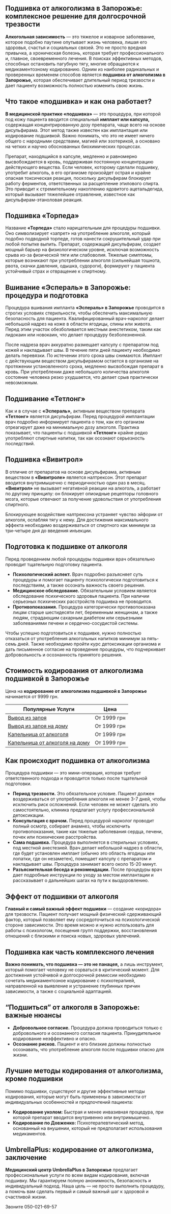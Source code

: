 
## Подшивка от алкоголизма в Запорожье: комплексное решение для долгосрочной трезвости

**Алкогольная зависимость** — это тяжелое и коварное заболевание, которое подобно паутине опутывает жизнь человека, лишая его здоровья, счастья и социальных связей. Это не просто вредная привычка, а хроническая болезнь, которая требует профессионального и, главное, своевременного лечения. В поисках эффективных методов, способных остановить пагубную тягу, многие обращаются к медикаментозному кодированию. Одним из наиболее радикальных и проверенных временем способов является **подшивка от алкоголизма в Запорожье,** которая обеспечивает длительный период трезвости и дает пациенту возможность полностью изменить свою жизнь.

## Что такое «подшивка» и как она работает?

**В медицинской практике «подшивка»** — это процедура, при которой под кожу пациента вводится специальный **имплант или капсула,** содержащая концентрированную дозу препарата, чаще всего на основе дисульфирама. Этот метод также известен как имплантация или кодирование подшивкой. Важно понимать, что это не имеет ничего общего с народными средствами, магией или эзотерикой, а основано на четких и научно обоснованных биохимических процессах.

Препарат, находящийся в капсуле, медленно и равномерно высвобождается в кровь, поддерживая постоянную концентрацию действующего вещества. Если человек, которому сделали подшивку, употребит алкоголь, в его организме произойдет острая и крайне опасная токсическая реакция, поскольку дисульфирам блокирует работу ферментов, ответственных за расщепление этилового спирта. Это приводит к стремительному накоплению ядовитого ацетальдегида, который вызывает тяжелейшее отравление, известное как дисульфирам-этаноловая реакция.

## Подшивка «Торпеда»

Название **«Торпеда»** стало нарицательным для процедуры подшивки. Оно символизирует «запрет» на употребление алкоголя, который подобно подводной торпеде, готов нанести сокрушительный удар при любой попытке выпить. Препарат, содержащий дисульфирам, создает мощный барьер на физиологическом уровне, исключая возможность срыва из-за физической тяги или слабоволия. Тяжелые симптомы, которые возникают при употреблении алкоголя (сильнейшая тошнота, рвота, скачки давления, одышка, судороги), формируют у пациента устойчивый страх и отвращение к спиртному.

## Вшивание «Эспераль» в Запорожье: процедура и подготовка

Процедура вшивания импланта **«Эспераль» в Запорожье** проводится в строгих условиях стерильности, чтобы обеспечить максимальную безопасность для пациента. Квалифицированный врач-нарколог делает небольшой надрез на коже в области ягодицы, спины или живота. Перед этим участок обезболивается местным анестетиком, таким как лидокаин или новокаин, что делает процедуру безболезненной.

После надреза врач аккуратно размещает капсулу с препаратом под кожей и накладывает швы. В течение пяти дней пациенту необходимо делать перевязки. По истечении этого срока швы снимаются. Имплант с действующим веществом дисульфирамом остается в организме на протяжении установленного срока, медленно высвобождая препарат в кровь. При употреблении даже небольшого количества алкоголя состояние человека резко ухудшается, что делает срыв практически невозможным.

## Подшивание «Тетлонг»

Как и в случае с **«Эспераль»,** активным веществом препарата **«Тетлонг»** является дисульфирам. Перед процедурой имплантации врач подробно информирует пациента о том, как его организм отреагирует даже на минимальную дозу алкоголя. Практика показывает, что пациенты с подшивкой **«Тетлонг»** крайне редко употребляют спиртные напитки, так как осознают серьезность последствий.

## Подшивка «Вивитрол»

В отличие от препаратов на основе дисульфирама, активным веществом в **«Вивитроле»** является налтрексон. Этот препарат вводится внутримышечно с периодичностью один раз в месяц. **«Вивитрол»** не вызывает негативной реакции на алкоголь, а работает по другому принципу: он блокирует опиоидные рецепторы головного мозга, которые отвечают за получение удовольствия от употребления спиртного.

Блокирующее воздействие налтрексона устраняет чувство эйфории от алкоголя, ослабляя тягу к нему. Для достижения максимального эффекта необходимо воздерживаться от спиртного как минимум за три-четыре дня до введения инъекции.

## Подготовка к подшивке от алкоголя

Перед проведением любой процедуры подшивки врач обязательно проводит тщательную подготовку пациента.

* **Психологический аспект.** Врач подробно разъясняет суть процедуры и помогает пациенту психологически подготовиться к последствиям, а также осознать важность своего решения.
* **Медицинское обследование.** Обязательным условием является обследование психического здоровья пациента. При наличии серьезных психических расстройств подшивка не проводится.
* **Противопоказания.** Процедура категорически противопоказана лицам старше шестидесяти лет, беременным женщинам, а также людям, страдающим сахарным диабетом или серьезными заболеваниями печени и сердечно-сосудистой системы.

Чтобы успешно подготовиться к подшивке, нужно полностью отказаться от употребления алкогольных напитков минимум за пять-семь дней. Также необходимо пройти курс детоксикации организма и дать письменное согласие на проведение процедуры, что подчеркивает добровольность и осознанность принятого решения.

## Стоимость кодирования от алкоголизма подшивкой в Запорожье

Цена на **кодирование от алкоголизма подшивкой в Запорожье** начинается от 9999 грн.

| Популярные Услуги                                                                                                  | Цена        |
| ------------------------------------------------------------------------------------------------------------------ | ----------- |
| [Вывод из запоя](https://umbrella-plus.com.ua/zaporozie/vivod-iz-zapoia-zaparoje/)                                 | От 1999 грн |
| [Вывод из запоя на дому](https://umbrella-plus.com.ua/zaporozie/vivod-iz-zapoia-na-domy-zaporozhye/)               | От 1999 грн |
| [Капельница от алкоголя](https://umbrella-plus.com.ua/zaporozie/kapelnica_ot_alkogola_zaporozhye/)                 | От 1999 грн |
| [Капельница от алкоголя на дому](https://umbrella-plus.com.ua/zaporozie/kapelnica_ot_alkogola_na_domy_zaporozhye/) | От 1999 грн |

## Как происходит подшивка от алкоголизма

Процедура подшивки — это мини-операция, которая требует ответственного подхода и проводится только после тщательной подготовки.

* **Период трезвости.** Это обязательное условие. Пациент должен воздерживаться от употребления алкоголя не менее 3-7 дней, чтобы исключить риск осложнений. Если человек не может сделать это самостоятельно, клиника предлагает услугу профессиональной детоксикации.
* **Консультация с врачом.** Перед процедурой нарколог проводит полный осмотр, собирает анамнез, чтобы исключить противопоказания, такие как тяжелые заболевания сердца, печени, почек или психические расстройства.
* **Сама подшивка.** Процедура выполняется в стерильных условиях, под местной анестезией. Врач делает небольшой надрез в области, где будет установлен имплант (обычно это область ягодицы или лопатки, где он незаметен), помещает капсулу с препаратом и накладывает швы. Процедура занимает всего около 15-20 минут.
* **Разъяснительная беседа и рекомендации.** После процедуры врач дает подробные инструкции по уходу за местом имплантации и рассказывает о дальнейших шагах на пути к выздоровлению.

## Эффект от подшивки от алкоголя

**Главный и самый важный эффект подшивки** — создание «коридора» для трезвости. Пациент получает мощный физический сдерживающий фактор, который позволяет ему сосредоточиться на психологической стороне зависимости. Это время можно и нужно использовать для работы с психологом, посещения групп поддержки, восстановления отношений с близкими и поиска новых, здоровых увлечений.

## Подшивка как часть комплексного лечения

**Важно понимать, что подшивка — это не панацея,** а лишь инструмент, который помогает человеку не сорваться в критический момент. Для достижения устойчивой и долгосрочной ремиссии необходимо сочетать медикаментозное кодирование с психотерапией, направленной на выявление и устранение глубинных причин зависимости, а также с социальной адаптацией.

## “Подшиться” от алкоголя в Запорожье: важные нюансы

* **Добровольное согласие.** Процедура должна проводиться только с добровольного и осознанного согласия пациента. Принудительное кодирование неэффективно и опасно.
* **Осознание рисков.** Пациент и его близкие должны полностью осознавать, что употребление алкоголя после подшивки опасно для жизни.

## Лучшие методы кодирования от алкоголизма, кроме подшивки

Помимо подшивки, существуют и другие эффективные методы кодирования, которые могут быть применены в зависимости от индивидуальных особенностей и предпочтений пациента:

* **Кодирование уколом:** Быстрая и менее инвазивная процедура, при которой препарат вводится внутривенно или внутримышечно.
* **Кодирование по Довженко:** Психотерапевтический метод, основанный на внушении, который не предполагает использования медикаментов.

## UmbrellaPlus: кодирование от алкоголизма, заключение

**Медицинский центр UmbrellaPlus в Запорожье** предлагает профессиональные услуги по всем видам кодирования, включая подшивку. Мы гарантируем полную анонимность, безопасность и индивидуальный подход. Наша цель — не просто выполнить процедуру, а помочь вам сделать первый и самый важный шаг к здоровой и счастливой жизни.

Звоните 050-021-69-57
